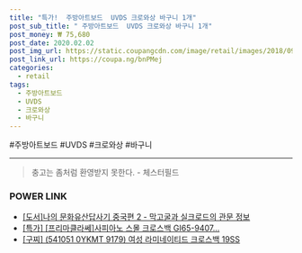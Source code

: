 ```yaml
--- 
title: "특가!  주방아트보드  UVDS 크로와상 바구니 1개" 
post_sub_title: " 주방아트보드  UVDS 크로와상 바구니 1개" 
post_money: ₩ 75,680 
post_date: 2020.02.02 
post_img_url: https://static.coupangcdn.com/image/retail/images/2018/09/07/15/2/77d711d6-2c12-4535-90d9-5e0c37d84201.jpg 
post_link_url: https://coupa.ng/bnPMej 
categories: 
  - retail 
tags: 
  - 주방아트보드 
  - UVDS 
  - 크로와상 
  - 바구니 
--- 
```

  #주방아트보드 #UVDS #크로와상 #바구니 
<hr> 

> 충고는 좀처럼 환영받지 못한다. - 체스터필드 


### POWER LINK

* <a href="https://blog.naver.com/sakai111/221764928979" target="_blank">[도서]나의 문화유산답사기 중국편 2 - 막고굴과 실크로드의 관문 정보</a>
* <a href="https://blog.naver.com/santokki14/221791506485" target="_blank">[특가] [프리마클라쎄]사피아노 스몰 크로스백 GI65-9407...</a>
* <a href="https://blog.naver.com/sakai111/221783858243" target="_blank">[구찌] (541051 0YKMT 9179) 여성 라미네이티드 크로스백 19SS</a>
